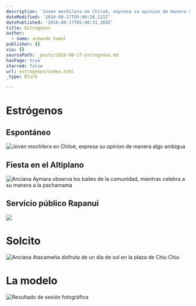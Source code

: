 ```yaml
---
description: 'Joven mochilera en Chiloé, expresa su opinion de manera algo ambigua'
dateModified: '2016-08-17T05:00:28.122Z'
datePublished: '2016-08-17T05:00:31.169Z'
title: Estrógenos
author:
  - name: armando hamel
publisher: {}
via: {}
sourcePath: _posts/2016-08-17-estrogenos.md
hasPage: true
starred: false
url: estrogenos/index.html
_type: Blurb

---
```

# Estrógenos

## Espontáneo
![Joven mochilera en Chiloé, expresa su opinion de manera algo ambigua](https://the-grid-user-content.s3-us-west-2.amazonaws.com/0cacddbc-1ea9-4a08-934d-b74ac35cb1c6.jpg)

## Fiesta en el Altiplano
![Anciana Aymara observa los bailes de la comunidad, mientras celebra a su manera a la pachamama](https://the-grid-user-content.s3-us-west-2.amazonaws.com/0591973a-a094-4f40-865f-0a28a9b5e959.jpg)

## Servicio público Rapanui
![](https://the-grid-user-content.s3-us-west-2.amazonaws.com/0b343f76-89c6-4692-894a-49b07d5e207d.jpg)

# Solcito
![Anciana Atacameña disfruta de un día de sol en la plaza de Chiu Chiu](https://the-grid-user-content.s3-us-west-2.amazonaws.com/1f8f75c8-473e-4174-bba1-04da71d48bb6.jpg)

# La modelo
![Resultado de sesión fotográfica ](https://the-grid-user-content.s3-us-west-2.amazonaws.com/7f22b08e-f661-47ed-acc5-2c6b42572354.jpg)